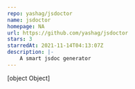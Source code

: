 ```yaml
---
repo: yashag/jsdoctor
name: jsdoctor
homepage: NA
url: https://github.com/yashag/jsdoctor
stars: 3
starredAt: 2021-11-14T04:13:07Z
description: |-
    A smart jsdoc generator
---
```


[object Object]
